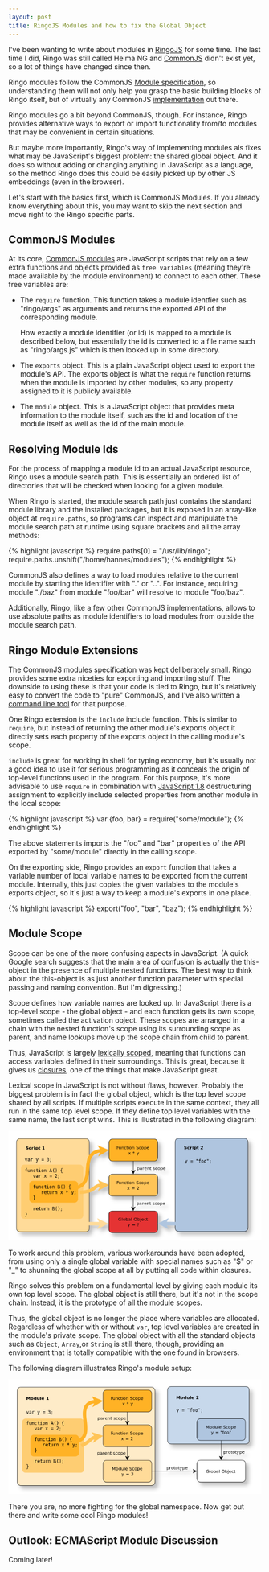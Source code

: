 ```yaml
---
layout: post
title: RingoJS Modules and how to fix the Global Object
---
```


I've been wanting to write about modules in [RingoJS] for some time. The last
time I did, Ringo was still called Helma NG and [CommonJS] didn't exist yet, so
a lot of things have changed since then.

Ringo modules follow the CommonJS [Module specification][CommonJS Modules], so
understanding them will not only help you grasp the basic building blocks of
Ringo itself, but of virtually any CommonJS [implementation][CommonJS implementations]
out there.

Ringo modules go a bit beyond CommonJS, though. For instance, Ringo provides
alternative ways to export or import functionality from/to modules that may
be convenient in certain situations.

But maybe more importantly,
Ringo's way of implementing modules als fixes what may be JavaScript's biggest
problem: the shared global object. And it does so without adding or changing
anything in JavaScript as a language, so the method Ringo does this could be
easily picked up by other JS embeddings (even in the browser).

Let's start with the basics first, which is CommonJS Modules. If you already
know everything about this, you may want to skip the next section and move
right to the Ringo specific parts.

## CommonJS Modules

At its core, [CommonJS modules] are JavaScript scripts that rely on a few extra
functions and objects provided as `free variables` (meaning they're made
available by the module environment) to connect to each other. These free
variables are:

 * The `require` function. This function takes a module identfier such as
   "ringo/args" as arguments and returns the exported API of the corresponding
   module.

   How exactly a module identifier (or id) is mapped to a module is
   described below, but essentially the id is converted to a file name such
   as "ringo/args.js" which is then looked up in some directory.

 * The `exports` object. This is a plain JavaScript object used to
   export the module's API. The exports object is what the `require` function
   returns when the module is imported by other modules, so any property
   assigned to it is publicly available.

 * The `module` object. This is a JavaScript object that provides meta information
   to the module itself, such as the id and location of the module itself as
   well as the id of the main module.

## Resolving Module Ids

For the process of mapping a module id to an actual JavaScript resource, Ringo
uses a module search path. This is essentially an ordered list of directories
that will be checked when looking for a given module.

When Ringo is started, the module search path just contains the standard module
library and the installed packages, but it is exposed in an array-like object
at `require.paths`, so programs can inspect and manipulate the module search
path at runtime using square brackets and all the array methods:

{% highlight javascript %}
require.paths[0] = "/usr/lib/ringo";
require.paths.unshift("/home/hannes/modules");
{% endhighlight %}

CommonJS also defines a way to load modules relative to the current module by
starting the identifier with "." or "..". For instance, requiring module
"./baz" from module "foo/bar" will resolve to module "foo/baz".

Additionally, Ringo, like a few other
CommonJS implementations, allows to use absolute paths as module identifiers
to load modules from outside the module search path.

## Ringo Module Extensions

The CommonJS modules specification was kept deliberately small. Ringo provides
some extra niceties for exporting and importing stuff. The downside to using
these is that your code is tied to Ringo, but it's relatively easy to convert
the code to "pure" CommonJS, and I've also written a [command line tool][commonize]
for that purpose.

One Ringo extension is the `include` include function. This is similar to
`require`, but instead of returning the other module's exports object it
directly sets each property of the exports object in the calling module's scope.

`include` is great for working in shell for typing economy, but it's usually
not a good idea to use it for serious programming as it conceals the origin of
top-level functions used in the program. For this purpose, it's more advisable
to use `require` in combination with [JavaScript 1.8] destructuring assignment
to explicitly include selected properties from another module in the local scope:

{% highlight javascript %}
var {foo, bar} = require("some/module");
{% endhighlight %}

The above statements imports the "foo" and "bar" properties of the API exported
by "some/module" directly in the calling scope.

On the exporting side, Ringo provides an `export` function that takes a variable
number of local variable names to be exported from the current module.
Internally, this just copies the given variables to the module's exports object,
so it's just a way to keep a module's exports in one place.

{% highlight javascript %}
export("foo", "bar", "baz");
{% endhighlight %}

## Module Scope

Scope can be one of the more confusing aspects in JavaScript. (A quick Google
search suggests that the main area of confusion is actually the
this-object in the presence of multiple nested functions. The best way to think
about the this-object is as just another function parameter with special
passing and naming convention. But I'm digressing.)

Scope defines how variable names are looked up. In JavaScript there is a
top-level scope - the global object - and each function gets its own scope,
sometimes called the activation object. These scopes are arranged in a
chain with the nested function's scope using its surrounding scope as parent,
and name lookups move up the scope chain from child to parent.

Thus, JavaScript is largely [lexically scoped][lexical scope], meaning that
functions can access variables defined in their surroundings. This is great,
because it gives us [closures], one of the things that make JavaScript great.

Lexical scope in JavaScript is not without flaws, however. Probably the biggest
problem is in fact the global object, which is the top level scope shared by all
scripts. If multiple scripts execute in the same context, they all run in the
same top level scope. If they define top level variables with the same name,
the last script wins. This is illustrated in the following diagram:

![scriptscope]

To work around this problem, various workarounds have been adopted, from
using only a single global variable with special names such as "$" or "_"
to shunning the global scope at all by putting all code within closures.

Ringo solves this problem on a fundamental level by giving each module its
own top level scope. The global object is still there, but it's not in the
scope chain. Instead, it is the prototype of all the module scopes.

Thus, the global object is no longer the place where variables are allocated.
Regardless of whether with or without `var`, top level variables are created in
the module's private scope. The global object with all the standard objects
such as `Object`, `Array`,or `String` is still there, though, providing an
environment that is totally compatible with the one found in browsers.

The following diagram illustrates Ringo's module setup:

![modulescope]

There you are, no more fighting for the global namespace. Now get out there
and write some cool Ringo modules!

## Outlook: ECMAScript Module Discussion

Coming later!

[ringojs]: http://ringojs.org/
[commonjs]: http://wiki.commonjs.org/
[commonjs modules]: http://wiki.commonjs.org/wiki/Modules/1.1
[commonjs implementations]: http://wiki.commonjs.org/wiki/Implementations
[commonize]: http://github.com/hns/commonize
[javascript 1.8]: https://developer.mozilla.org/en/new_in_javascript_1.8
[lexical scope]: http://en.wikipedia.org/wiki/Scope_(programming)#Lexical_versus_dynamic_scoping
[closures]: http://en.wikipedia.org/wiki/Closure_(computer_science)
[javascript needs modules]: http://blog.mozilla.com/dherman/2010/07/08/javascript-needs-modules/
[scriptscope]: /images/scriptscope.png
[modulescope]: /images/modulescope.png


